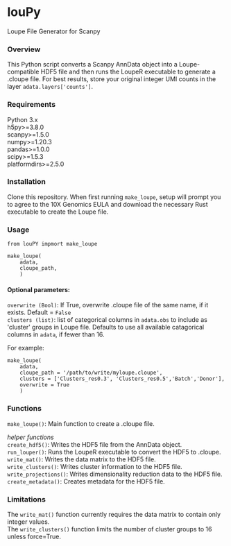 # louPy
Loupe File Generator for Scanpy

### Overview
This Python script converts a Scanpy AnnData object into a Loupe-compatible HDF5 file and then runs the LoupeR executable to generate a .cloupe file. For best results, store your original integer UMI counts in the layer `adata.layers['counts']`. 

### Requirements
Python 3.x   
h5py>=3.8.0  
scanpy>=1.5.0  
numpy>=1.20.3  
pandas>=1.0.0  
scipy>=1.5.3  
platformdirs>=2.5.0  

### Installation
Clone this repository. When first running `make_loupe`, setup will prompt you to agree to the 10X Genomics EULA and download the necessary Rust executable to create the Loupe file.

### Usage
```
from louPY impmort make_loupe

make_loupe(
    adata, 
    cloupe_path, 
    )
```

#### Optional parameters:  
`overwrite (Bool)`: If True, overwrite .cloupe file of the same name, if it exists. Default = `False`  
`clusters (list)`: list of categorical columns in `adata.obs` to include as 'cluster' groups in Loupe file.  Defaults to use all available catagorical columns in `adata`, if fewer than 16.


For example:
```
make_loupe(
    adata, 
    cloupe_path = '/path/to/write/myloupe.cloupe',
    clusters = ['Clusters_res0.3', 'Clusters_res0.5','Batch','Donor'], 
    overwrite = True
    )
```

### Functions
`make_loupe()`: Main function to create a .cloupe file.  

*helper functions*  
`create_hdf5()`: Writes the HDF5 file from the AnnData object.  
`run_louper()`: Runs the LoupeR executable to convert the HDF5 to .cloupe.  
`write_mat()`: Writes the data matrix to the HDF5 file.  
`write_clusters()`: Writes cluster information to the HDF5 file.  
`write_projections()`: Writes dimensionality reduction data to the HDF5 file.  
`create_metadata()`: Creates metadata for the HDF5 file.  

### Limitations
The `write_mat()` function currently requires the data matrix to contain only integer values.  
The `write_clusters()` function limits the number of cluster groups to 16 unless force=True.  
